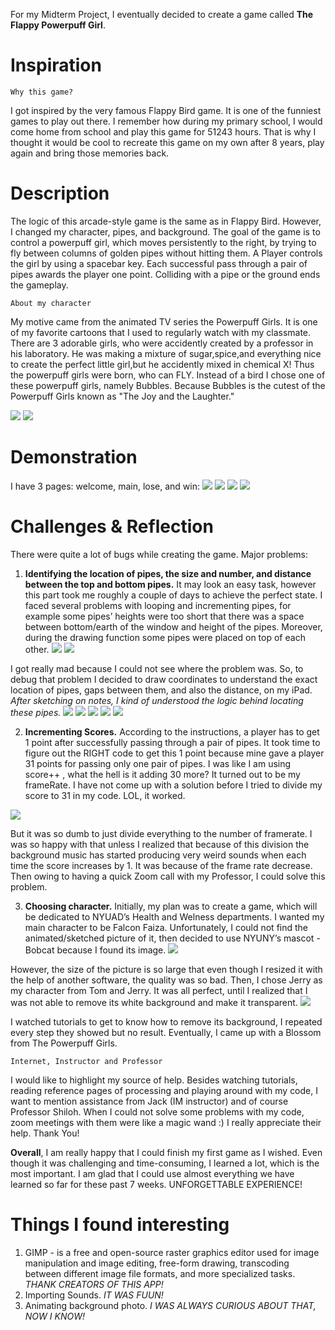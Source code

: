 For my Midterm Project, I eventually decided to create a game called **The Flappy Powerpuff Girl**.

# Inspiration
    Why this game?
I got inspired by the very famous Flappy Bird game. It is one of the funniest games to play out there. I remember how during my primary school, I would come home from school and play this game for 51243 hours. That is why I thought it would be cool to recreate this game on my own after 8 years, play again and bring those memories back.

# Description 
The logic of this arcade-style game is the same as in Flappy Bird. However, I changed my character, pipes, and background. The goal of the game is to control a powerpuff girl, which moves persistently to the right, by trying to fly between columns of golden pipes without hitting them. A Player controls the girl by using a spacebar key. Each successful pass through a pair of pipes awards the player one point. Colliding with a pipe or the ground ends the gameplay.

    About my character
My motive came from the animated TV series the Powerpuff Girls. It is one of my favorite cartoons that I used to regularly watch with my classmate. There are 3 adorable girls, who were accidently created by a professor in his laboratory. He was making a mixture of sugar,spice,and everything nice to create the perfect little girl,but he accidently mixed in chemical X! Thus the powerpuff girls were born, who can FLY. Instead of a bird I chose one of these powerpuff girls, namely Bubbles. Because Bubbles is the cutest of the Powerpuff Girls known as "The Joy and the Laughter." 

![](https://github.com/Sartbayeva/IntrotoIM/blob/main/MidtermProject/images/powerpuff.jpg)
![](https://github.com/Sartbayeva/IntrotoIM/blob/main/MidtermProject/images/bubbles.png)

# Demonstration 
 I have 3 pages: welcome, main, lose, and win:
 ![](https://github.com/Sartbayeva/IntrotoIM/blob/main/MidtermProject/images/welcomePage.png)
 ![](https://github.com/Sartbayeva/IntrotoIM/blob/main/MidtermProject/images/mainPage.png)
 ![](https://github.com/Sartbayeva/IntrotoIM/blob/main/MidtermProject/images/losePage.png)
 ![](https://github.com/Sartbayeva/IntrotoIM/blob/main/MidtermProject/images/winPage.png)

# Challenges & Reflection 

There were quite a lot of bugs while creating the game. Major problems:

1. **Identifying the location of pipes, the size and number, and distance between the top and bottom pipes.**
It may look an easy task, however this part took me roughly a couple of days to achieve the perfect state. I faced several problems with looping and incrementing pipes, for example some pipes’ heights were too short that there was a space between bottom/earth of the window and height of the pipes. Moreover, during the drawing function some pipes were placed on top of each other. 
![](https://github.com/Sartbayeva/IntrotoIM/blob/main/MidtermProject/images/problemwithpipeheights.png)
![](https://github.com/Sartbayeva/IntrotoIM/blob/main/MidtermProject/images/pipeproblem.png)

I got really mad because I could not see where the problem was. So, to debug that problem I decided to draw coordinates to understand the exact location of pipes, gaps between them, and also the distance, on my iPad. 
    *After sketching on notes, I kind of understood the logic behind locating these pipes.*
    ![](https://github.com/Sartbayeva/IntrotoIM/blob/main/MidtermProject/images/sketch1.jfif)
    ![](https://github.com/Sartbayeva/IntrotoIM/blob/main/MidtermProject/images/sketch2.jfif)
    ![](https://github.com/Sartbayeva/IntrotoIM/blob/main/MidtermProject/images/sketch3.jfif)
    ![](https://github.com/Sartbayeva/IntrotoIM/blob/main/MidtermProject/images/sketch4.jfif)
    ![](https://github.com/Sartbayeva/IntrotoIM/blob/main/MidtermProject/images/sketch5.jfif)
    
2. **Incrementing Scores.**
According to the instructions, a player has to get 1 point after successfully passing through a pair of pipes. It took time to figure out the RIGHT code to get this 1 point because mine gave a player 31 points for passing only one pair of pipes. I was like I am using score++ , what the hell is it adding 30 more? It turned out to be my frameRate. I have not come up with a solution before I tried to divide my score to 31 in my code. LOL, it worked. 

![](https://github.com/Sartbayeva/IntrotoIM/blob/main/MidtermProject/images/scoreproblem.png)

But it was so dumb to just divide everything to the number of framerate. I was so happy with that unless I realized that because of this division the background music has started producing very weird sounds when each time the score increases by 1. It was because of the frame rate decrease. Then owing to having a quick Zoom call with my Professor, I could solve this problem. 

3. **Choosing character.**
Initially, my plan was to create a game, which will be dedicated to NYUAD’s Health and Welness departments. I wanted my main character to be Falcon  Faiza. Unfortunately, I could not find the animated/sketched picture of it, then decided to use NYUNY’s mascot - Bobcat because I found its image. 
![](https://github.com/Sartbayeva/IntrotoIM/blob/main/MidtermProject/images/bobcat.png)

However, the size of the picture is so large that even though I resized it with the help of another software, the quality was so bad. Then, I chose Jerry as my character from Tom and Jerry. It was all perfect, until I realized that I was not able to remove its white background and make it transparent. 
![](https://github.com/Sartbayeva/IntrotoIM/blob/main/MidtermProject/images/tjerry.png)

I watched tutorials to get to know how to remove its background, I repeated every step they showed but no result. Eventually, I came up with a Blossom from The Powerpuff Girls.

    Internet, Instructor and Professor
I would like to highlight my source of help. Besides watching tutorials, reading reference pages of processing and playing around with my code, I want to mention assistance from Jack (IM instructor) and of course Professor Shiloh. When I could not solve some problems with my code, zoom meetings with them were like a magic wand :) I really appreciate their help. Thank You!

**Overall**, I am really happy that I could finish my first game as I wished. Even though it was challenging and time-consuming, I learned a lot, which is the most important. I am glad that I could use almost everything we have learned so far for these past 7 weeks. UNFORGETTABLE EXPERIENCE!

# Things I found interesting
1. GIMP -  is a free and open-source raster graphics editor used for image manipulation and image editing, free-form drawing, transcoding between different image file formats, and more specialized tasks. *THANK CREATORS OF THIS APP!*
2. Importing Sounds. *IT WAS FUUN!*
3. Animating background photo. *I WAS ALWAYS CURIOUS ABOUT THAT, NOW I KNOW!*


